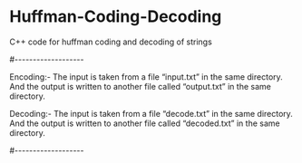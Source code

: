 # Huffman-Coding-Decoding
C++ code for huffman coding and decoding of strings

#-------------------

Encoding:-
The input is taken from a file “input.txt” in the same directory.
And the output is written to another file called “output.txt” in the same directory.

Decoding:-
The input is taken from a file “decode.txt” in the same directory.
And the output is written to another file called “decoded.txt” in the same directory.

#-------------------
